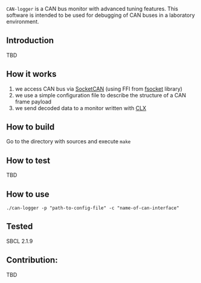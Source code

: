 `CAN-logger` is a CAN bus monitor with advanced tuning features. This software is intended to be used for debugging of CAN buses in a laboratory environment.

## Introduction
TBD

## How it works
1. we access CAN bus via [SocketCAN](https://www.kernel.org/doc/html/latest/networking/can.html) (using FFI from [fsocket](https://github.com/fjames86/fsocket) library)
2. we use a simple configuration file to describe the structure of a CAN frame payload
3. we send decoded data to a monitor written with [CLX](https://sharplispers.github.io/clx/)

## How to build
Go to the directory with sources and execute `make`

## How to test
TBD

## How to use
```
./can-logger -p "path-to-config-file" -c "name-of-can-interface"
```
## Tested
SBCL 2.1.9

## Contribution:
TBD
